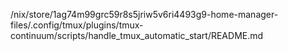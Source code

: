 /nix/store/1ag74m99grc59r8s5jriw5v6ri4493g9-home-manager-files/.config/tmux/plugins/tmux-continuum/scripts/handle_tmux_automatic_start/README.md